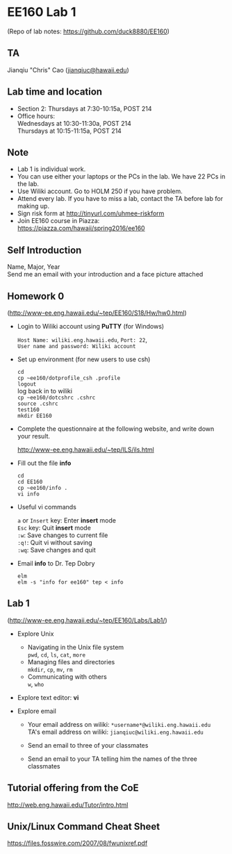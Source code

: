 # EE160 Lab 1
(Repo of lab notes: <https://github.com/duck8880/EE160>)



## TA

  Jianqiu "Chris" Cao (jianqiuc@hawaii.edu)

## Lab time and location

  - Section 2: Thursdays at 7:30-10:15a, POST 214  
  - Office hours:  
    Wednesdays at 10:30-11:30a, POST 214  
    Thursdays at 10:15-11:15a, POST 214

## Note

- Lab 1 is individual work.
- You can use either your laptops or the PCs in the lab. We have 22 PCs in the lab.
- Use Wiliki account. Go to HOLM 250 if you have problem.
- Attend every lab. If you have to miss a lab, contact the TA before lab for making up.
- Sign risk form at <http://tinyurl.com/uhmee-riskform>
- Join EE160 course in Piazza: <https://piazza.com/hawaii/spring2016/ee160>

## Self Introduction

  Name, Major, Year  
  Send me an email with your introduction and a face picture attached  

   

## Homework 0
(<http://www-ee.eng.hawaii.edu/~tep/EE160/S18/Hw/hw0.html>)

- Login to Wiliki account using **PuTTY** (for Windows)  

  `Host Name: wiliki.eng.hawaii.edu`, `Port: 22`,   
  `User name and password: Wiliki account`

- Set up environment (for new users to use csh)

  `cd`  
  `cp ~ee160/dotprofile_csh .profile`  
  `logout`  
  log back in to wiliki  
  `cp ~ee160/dotcshrc .cshrc`  
  `source .cshrc`  
  `test160`  
  `mkdir EE160`  

- Complete the questionnaire at the following website, and write down your result.

  <http://www-ee.eng.hawaii.edu/~tep/ILS/ils.html> 

- Fill out the file **info**

  `cd`  
  `cd EE160`  
  `cp ~ee160/info .`  
  `vi info`  

- Useful vi commands

  `a` or `Insert` key: Enter **insert** mode  
  `Esc` key: Quit **insert** mode  
  `:w`: Save changes to current file  
  `:q!`: Quit vi without saving  
  `:wq`: Save changes and quit  

- Email **info** to Dr. Tep Dobry

  `elm`  
  `elm -s "info for ee160" tep < info `   


  

## Lab 1
(<http://www-ee.eng.hawaii.edu/~tep/EE160/Labs/Lab1/>)

- Explore Unix

  - Navigating in the Unix file system  
    `pwd`, `cd`, `ls`, `cat`, `more`
  - Managing files and directories  
    `mkdir`, `cp`, `mv`, `rm`
  - Communicating with others  
    `w`, `who`  

- Explore text editor: **vi**

- Explore email

  - Your email address on wiliki: `*username*@wiliki.eng.hawaii.edu`  
    TA's email address on wiliki: `jianqiuc@wiliki.eng.hawaii.edu`

  - Send an email to three of your classmates

  - Send an email to your TA telling him the names of the three classmates  



  

## Tutorial offering from the CoE

<http://web.eng.hawaii.edu/Tutor/intro.html>

## Unix/Linux Command Cheat Sheet

<https://files.fosswire.com/2007/08/fwunixref.pdf>
